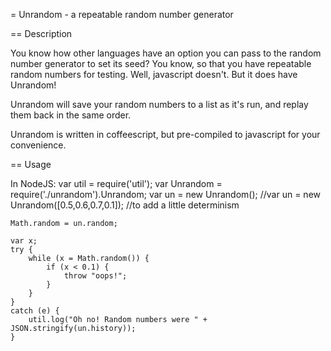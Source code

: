 = Unrandom - a repeatable random number generator

== Description

You know how other languages have an option you can pass to the random number generator to set its seed? You know, so that you have repeatable random numbers for testing. Well, javascript doesn't. But it does have Unrandom!

Unrandom will save your random numbers to a list as it's run, and replay them back in the same order.

Unrandom is written in coffeescript, but pre-compiled to javascript for your convenience.

== Usage

In NodeJS:
	var util = require('util');
	var Unrandom = require('./unrandom').Unrandom;
	var un = new Unrandom();
	//var un = new Unrandom([0.5,0.6,0.7,0.1]); //to add a little determinism 

	Math.random = un.random;

	var x;
	try {
		while (x = Math.random()) {
			if (x < 0.1) {
				throw "oops!";
			}
		}
	}
	catch (e) {
		util.log("Oh no! Random numbers were " + JSON.stringify(un.history));
	}

	
